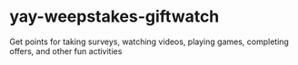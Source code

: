# yay-weepstakes-giftwatch
Get points for taking surveys, watching videos, playing games, completing offers, and other fun activities
